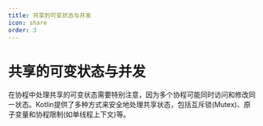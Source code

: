 ```yaml
---
title: 共享的可变状态与并发
icon: share
order: 3
---
```


# 共享的可变状态与并发

在协程中处理共享的可变状态需要特别注意，因为多个协程可能同时访问和修改同一状态。Kotlin提供了多种方式来安全地处理共享状态，包括互斥锁(Mutex)、原子变量和协程限制(如单线程上下文)等。
